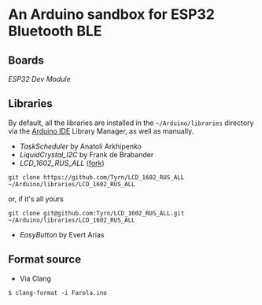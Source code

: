 # An Arduino sandbox for ESP32 Bluetooth BLE

## Boards

_ESP32 Dev Module_

## Libraries

By default, all the libraries are installed in the `~/Arduino/libraries`
directory via the
[Arduino IDE](https://github.com/Tyrn/dotfiles/blob/main/messy-notes/Arduino.md)
Library Manager, as well as manually.

- _TaskScheduler_ by Anatoli Arkhipenko
- _LiquidCrystal_I2C_ by Frank de Brabander
- _LCD_1602_RUS_ALL_ ([fork](https://github.com/Tyrn/LCD_1602_RUS_ALL))

```
git clone https://github.com/Tyrn/LCD_1602_RUS_ALL ~/Arduino/libraries/LCD_1602_RUS_ALL
```

or, if it's all yours

```
git clone git@github.com:Tyrn/LCD_1602_RUS_ALL.git ~/Arduino/libraries/LCD_1602_RUS_ALL
```

- _EasyButton_ by Evert Arias

## Format source

- Via Clang

```
$ clang-format -i Farola.ino
```
